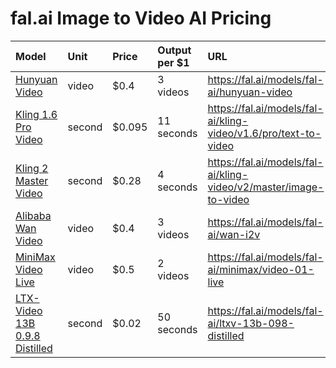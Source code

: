 
# fal.ai Image to Video AI Pricing

| Model | Unit | Price | Output per $1 | URL |
| :--- | :--- | :--- | :--- | :--- |
| [Hunyuan Video](/models/fal-ai/hunyuan-video) | video | $0.4 | 3 videos | https://fal.ai/models/fal-ai/hunyuan-video |
| [Kling 1.6 Pro Video](/models/fal-ai/kling-video/v1.6/pro/text-to-video) | second | $0.095 | 11 seconds | https://fal.ai/models/fal-ai/kling-video/v1.6/pro/text-to-video |
| [Kling 2 Master Video](/models/fal-ai/kling-video/v2/master/image-to-video) | second | $0.28 | 4 seconds | https://fal.ai/models/fal-ai/kling-video/v2/master/image-to-video |
| [Alibaba Wan Video](/models/fal-ai/wan-i2v) | video | $0.4 | 3 videos | https://fal.ai/models/fal-ai/wan-i2v |
| [MiniMax Video Live](/models/fal-ai/minimax/video-01-live) | video | $0.5 | 2 videos | https://fal.ai/models/fal-ai/minimax/video-01-live |
| [LTX-Video 13B 0.9.8 Distilled](/models/fal-ai/ltxv-13b-098-distilled) | second | $0.02 | 50 seconds | https://fal.ai/models/fal-ai/ltxv-13b-098-distilled |
